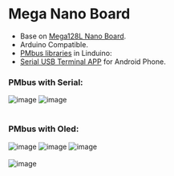 # Mega Nano Board

* Base on [Mega128L Nano Board](https://github.com/Dafeng1980/AtmegaBoards).  <br/>
 * Arduino Compatible.  <br/> 
 * [PMbus libraries](https://www.analog.com/en/design-center/evaluation-hardware-and-software/evaluation-development-platforms/linduino.html "https://www.analog.com/en/design-center/evaluation-hardware-and-software/evaluation-development-platforms/linduino.html") in Linduino:  <br/>
 * [Serial USB Terminal APP](https://play.google.com/store/apps/details?id=de.kai_morich.serial_usb_terminal&hl=en "https://play.google.com/store/apps/details?id=de.kai_morich.serial_usb_terminal&hl=en") for Android Phone.   <br/>

 ### PMbus with Serial: <br/>
 
![image](https://github.com/Dafeng1980/PowerPMbusTools/raw/master/doc/crps1.JPG) ![image](https://github.com/Dafeng1980/PowerPMbusTools/raw/master/doc/crps.JPG)  <br/> <br/>

### PMbus with Oled:  <br/>

![image](https://github.com/Dafeng1980/PowerPMbusTools/raw/master/doc/pmdisplay.PNG)
![image](https://github.com/Dafeng1980/PowerPMbusTools/raw/master/doc/pmtool1.JPG)
![image](https://github.com/Dafeng1980/PowerPMbusTools/raw/master/doc/pmtool.JPG)  <br/> <br/>
![image](https://github.com/Dafeng1980/PowerPMbusTools/raw/master/doc/pmtool2.JPG)  

